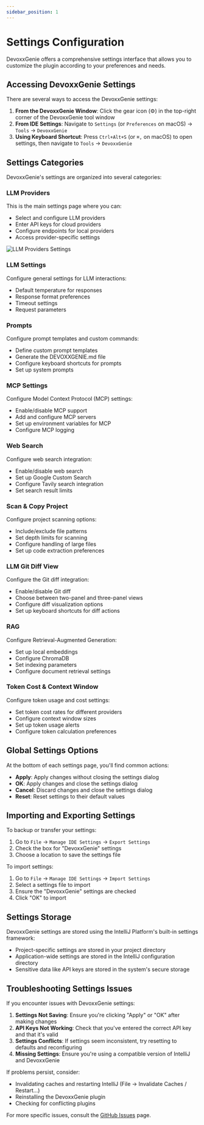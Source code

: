 ```yaml
---
sidebar_position: 1
---
```


# Settings Configuration

DevoxxGenie offers a comprehensive settings interface that allows you to customize the plugin according to your preferences and needs.

## Accessing DevoxxGenie Settings

There are several ways to access the DevoxxGenie settings:

1. **From the DevoxxGenie Window**: Click the gear icon (⚙️) in the top-right corner of the DevoxxGenie tool window
2. **From IDE Settings**: Navigate to `Settings` (or `Preferences` on macOS) → `Tools` → `DevoxxGenie`
3. **Using Keyboard Shortcut**: Press `Ctrl+Alt+S` (or `⌘,` on macOS) to open settings, then navigate to `Tools` → `DevoxxGenie`

## Settings Categories

DevoxxGenie's settings are organized into several categories:

### LLM Providers

This is the main settings page where you can:

- Select and configure LLM providers
- Enter API keys for cloud providers
- Configure endpoints for local providers
- Access provider-specific settings

![LLM Providers Settings](/img/settings-llm-providers.png)

### LLM Settings

Configure general settings for LLM interactions:

- Default temperature for responses
- Response format preferences
- Timeout settings
- Request parameters

### Prompts

Configure prompt templates and custom commands:

- Define custom prompt templates
- Generate the DEVOXXGENIE.md file
- Configure keyboard shortcuts for prompts
- Set up system prompts

### MCP Settings

Configure Model Context Protocol (MCP) settings:

- Enable/disable MCP support
- Add and configure MCP servers
- Set up environment variables for MCP
- Configure MCP logging

### Web Search

Configure web search integration:

- Enable/disable web search
- Set up Google Custom Search
- Configure Tavily search integration
- Set search result limits

### Scan & Copy Project

Configure project scanning options:

- Include/exclude file patterns
- Set depth limits for scanning
- Configure handling of large files
- Set up code extraction preferences

### LLM Git Diff View

Configure the Git diff integration:

- Enable/disable Git diff
- Choose between two-panel and three-panel views
- Configure diff visualization options
- Set up keyboard shortcuts for diff actions

### RAG

Configure Retrieval-Augmented Generation:

- Set up local embeddings
- Configure ChromaDB
- Set indexing parameters
- Configure document retrieval settings

### Token Cost & Context Window

Configure token usage and cost settings:

- Set token cost rates for different providers
- Configure context window sizes
- Set up token usage alerts
- Configure token calculation preferences

## Global Settings Options

At the bottom of each settings page, you'll find common actions:

- **Apply**: Apply changes without closing the settings dialog
- **OK**: Apply changes and close the settings dialog
- **Cancel**: Discard changes and close the settings dialog
- **Reset**: Reset settings to their default values

## Importing and Exporting Settings

To backup or transfer your settings:

1. Go to `File` → `Manage IDE Settings` → `Export Settings`
2. Check the box for "DevoxxGenie" settings
3. Choose a location to save the settings file

To import settings:

1. Go to `File` → `Manage IDE Settings` → `Import Settings`
2. Select a settings file to import
3. Ensure the "DevoxxGenie" settings are checked
4. Click "OK" to import

## Settings Storage

DevoxxGenie settings are stored using the IntelliJ Platform's built-in settings framework:

- Project-specific settings are stored in your project directory
- Application-wide settings are stored in the IntelliJ configuration directory
- Sensitive data like API keys are stored in the system's secure storage

## Troubleshooting Settings Issues

If you encounter issues with DevoxxGenie settings:

1. **Settings Not Saving**: Ensure you're clicking "Apply" or "OK" after making changes
2. **API Keys Not Working**: Check that you've entered the correct API key and that it's valid
3. **Settings Conflicts**: If settings seem inconsistent, try resetting to defaults and reconfiguring
4. **Missing Settings**: Ensure you're using a compatible version of IntelliJ and DevoxxGenie

If problems persist, consider:
- Invalidating caches and restarting IntelliJ (File → Invalidate Caches / Restart...)
- Reinstalling the DevoxxGenie plugin
- Checking for conflicting plugins

For more specific issues, consult the [GitHub Issues](https://github.com/devoxx/DevoxxGenieIDEAPlugin/issues) page.
